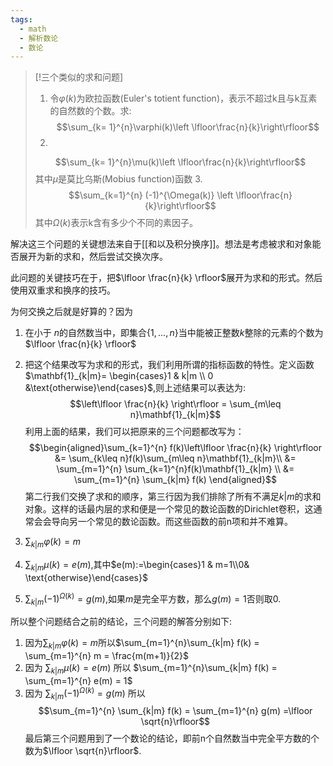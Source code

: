 ```yaml
---
tags:
  - math
  - 解析数论
  - 数论
---
```


> [!三个类似的求和问题]
> 1. 令$\varphi(k)$为欧拉函数(Euler's totient function)，表示不超过k且与k互素的自然数的个数。求:$$\sum_{k= 1}^{n}\varphi(k)\left \lfloor\frac{n}{k}\right\rfloor$$
> 2. 
> $$\sum_{k= 1}^{n}\mu(k)\left \lfloor\frac{n}{k}\right\rfloor$$其中$\mu$是莫比乌斯(Mobius function)函数
> 3. 
> $$\sum_{k=1}^{n} (-1)^{\Omega(k)} \left \lfloor\frac{n}{k}\right\rfloor$$其中$\Omega(k)$表示k含有多少个不同的素因子。

解决这三个问题的关键想法来自于[[和以及积分换序]]。想法是考虑被求和对象能否展开为新的求和，然后尝试交换次序。


此问题的关键技巧在于，把$\lfloor \frac{n}{k} \rfloor$展开为求和的形式。然后使用双重求和换序的技巧。

为何交换之后就是好算的？因为

1.  在小于 $n$的自然数当中，即集合$\{1,...,n\}$当中能被正整数$k$整除的元素的个数为$\lfloor \frac{n}{k} \rfloor$ 
2.  把这个结果改写为求和的形式，我们利用所谓的指标函数的特性。定义函数$\mathbf{1}_{k|m}= \begin{cases}1 & k|m \\ 0 &\text{otherwise}\end{cases}$,则上述结果可以表达为: $$\left\lfloor
    \frac{n}{k} \right\rfloor = \sum_{m\leq n}\mathbf{1}_{k|m}$$
利用上面的结果，我们可以把原来的三个问题都改写为：
$$\begin{aligned}\sum_{k=1}^{n} f(k)\left\lfloor \frac{n}{k} \right\rfloor
&= \sum_{k\leq n}f(k)\sum_{m\leq n}\mathbf{1}_{k|m}\\ &=
\sum_{m=1}^{n} \sum_{k=1}^{n}f(k)\mathbf{1}_{k|m} \\ &=
\sum_{m=1}^{n} \sum_{k|m} f(k) \end{aligned}$$
第二行我们交换了求和的顺序，第三行因为我们排除了所有不满足$k|m$的求和对象。这样的话最内层的求和便是一个常见的数论函数的Dirichlet卷积，这通常会会导向另一个常见的数论函数。而这些函数的前n项和并不难算。

1. $\sum_{k|m}\varphi(k)=m$ 
2. $\sum_{k|m}\mu(k)=e(m)$,其中$e(m):=\begin{cases}1 & m=1\\0& \text{otherwise}\end{cases}$ 
3. $\sum_{k|m} (-1)^{\Omega(k)} = g(m)$,如果$m$是完全平方数，那么$g(m)=1$否则取0.


所以整个问题结合之前的结论，三个问题的解答分别如下: 

1.  因为$\sum_{k|m}\varphi(k)=m$所以$\sum_{m=1}^{n}\sum_{k|m} f(k) = \sum_{m=1}^{n} m = \frac{m(m+1)}{2}$ 
2.  因为 $\sum_{k|m}\mu(k)=e(m)$ 所以 $\sum_{m=1}^{n}\sum_{k|m} f(k) = \sum_{m=1}^{n} e(m) = 1$ 
3.  因为 $\sum_{k|m} (-1)^{\Omega(k)} = g(m)$ 所以
$$\sum_{m=1}^{n} \sum_{k|m} f(k) = \sum_{m=1}^{n} g(m) =\lfloor \sqrt{n}\rfloor$$
最后第三个问题用到了一个数论的结论，即前n个自然数当中完全平方数的个数为$\lfloor \sqrt{n}\rfloor$.







